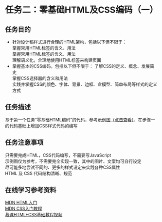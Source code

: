 # 任务二：零基础HTML及CSS编码（一）
## 任务目的
* 针对设计稿样式进行合理的HTML架构，包括以下但不限于：<br/>
  掌握常用HTML标签的含义、用法<br/>
  掌握常用HTML标签的含义、用法<br/>
  理解语义化，合理地使用HTML标签来构建页面<br/>
* 掌握基本的CSS编码，包括以下但不限于：
  了解CSS的定义、概念、发展简史<br/>
  掌握CSS选择器的含义和用法<br/>
  实践并掌握CSS的颜色、字体、背景、边框、盒模型、简单布局等样式的定义方式<br/>

## 任务描述
基于第一个任务“零基础HTML编码”的代码，参考[示例图（点击查看）](http://7xrp04.com1.z0.glb.clouddn.com/task_1_2_1.jpg)，在步骤一的代码基础上增加CSS样式代码的编写<br/>

## 任务注意事项<br/>
只需要完成HTML，CSS代码编写，不需要写JavaScript<br/>
示例图仅为参考，不需要完全实现一致，其中的图片、文案均可自行设定<br/>
尽可能多地尝试不同的、更多的样式设定来实践各种CSS属性<br/>
HTML 及 CSS 代码结构清晰、规范<br/>

## 在线学习参考资料
[MDN HTML入门](https://developer.mozilla.org/zh-CN/docs/Web/Guide/HTML/Introduction)<br/>
[MDN CSS入门教程](https://developer.mozilla.org/zh-CN/docs/Web/Guide/CSS/Getting_started)<br/>
[慕课HTML+CSS基础教程视频](http://www.imooc.com/learn/9)<br/>
